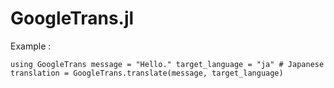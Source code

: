 # GoogleTrans.jl
Example :

`using GoogleTrans
message = "Hello."
target_language = "ja" # Japanese
translation = GoogleTrans.translate(message, target_language)`
